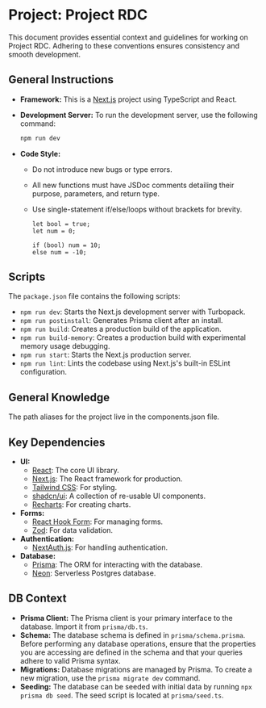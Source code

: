 # Project: Project RDC

This document provides essential context and guidelines for working on Project RDC. Adhering to these conventions ensures consistency and smooth development.

## General Instructions

- **Framework:** This is a [Next.js](https://nextjs.org/) project using TypeScript and React.
- **Development Server:** To run the development server, use the following command:
  ```bash
  npm run dev
  ```
- **Code Style:**

  - Do not introduce new bugs or type errors.
  - All new functions must have JSDoc comments detailing their purpose, parameters, and return type.
  - Use single-statement if/else/loops without brackets for brevity.

    ```tsx
    let bool = true;
    let num = 0;

    if (bool) num = 10;
    else num = -10;
    ```

## Scripts

The `package.json` file contains the following scripts:

- `npm run dev`: Starts the Next.js development server with Turbopack.
- `npm run postinstall`: Generates Prisma client after an install.
- `npm run build`: Creates a production build of the application.
- `npm run build-memory`: Creates a production build with experimental memory usage debugging.
- `npm run start`: Starts the Next.js production server.
- `npm run lint`: Lints the codebase using Next.js's built-in ESLint configuration.

## General Knowledge

The path aliases for the project live in the components.json file.

## Key Dependencies

- **UI:**
  - [React](https://react.dev/): The core UI library.
  - [Next.js](https://nextjs.org/): The React framework for production.
  - [Tailwind CSS](https://tailwindcss.com/): For styling.
  - [shadcn/ui](https://ui.shadcn.com/): A collection of re-usable UI components.
  - [Recharts](https://recharts.org/): For creating charts.
- **Forms:**
  - [React Hook Form](https://react-hook-form.com/): For managing forms.
  - [Zod](https://zod.dev/): For data validation.
- **Authentication:**
  - [NextAuth.js](https://next-auth.js.org/): For handling authentication.
- **Database:**
  - [Prisma](https://www.prisma.io/): The ORM for interacting with the database.
  - [Neon](https://neon.tech/): Serverless Postgres database.

## DB Context

- **Prisma Client:** The Prisma client is your primary interface to the database. Import it from `prisma/db.ts`.
- **Schema:** The database schema is defined in `prisma/schema.prisma`. Before performing any database operations, ensure that the properties you are accessing are defined in the schema and that your queries adhere to valid Prisma syntax.
- **Migrations:** Database migrations are managed by Prisma. To create a new migration, use the `prisma migrate dev` command.
- **Seeding:** The database can be seeded with initial data by running `npx prisma db seed`. The seed script is located at `prisma/seed.ts`.
